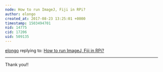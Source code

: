 ```yaml
---
node: How to run ImageJ, Fiji in RPi?
author: elongo
created_at: 2017-08-23 13:25:01 +0000
timestamp: 1503494701
nid: 14775
cid: 17206
uid: 509135
---
```




[elongo](../profile/elongo) replying to: [How to run ImageJ, Fiji in RPi?](../notes/elongo/08-22-2017/how-to-run-imagej-fiji-in-rpi)

----
Thank you!!